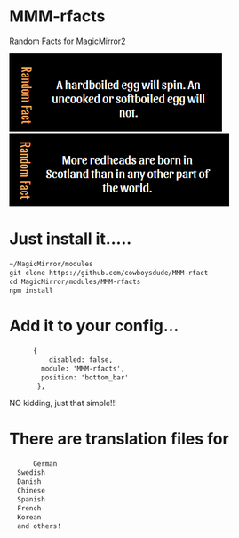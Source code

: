 # MMM-rfacts
Random Facts for MagicMirror2

![](Capture.PNG)  ![](Capture1.PNG)


# Just install it.....

    ~/MagicMirror/modules
    git clone https://github.com/cowboysdude/MMM-rfact
    cd MagicMirror/modules/MMM-rfacts
    npm install
    
#  Add it to your config...

          {
	      	  disabled: false,
            module: 'MMM-rfacts',
            position: 'bottom_bar'
           },
           
  NO kidding, just that simple!!!

# There are translation files for
          German
	  Swedish
	  Danish
	  Chinese
	  Spanish
	  French
	  Korean
	  and others!  
 
